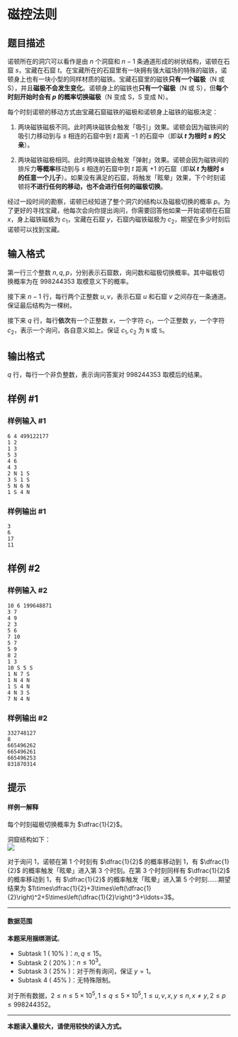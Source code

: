 # 磁控法则

## 题目描述

诺顿所在的洞穴可以看作是由 $n$ 个洞窟和 $n-1$ 条通道形成的树状结构，诺顿在石窟 $s$，宝藏在石窟 $t$。在宝藏所在的石窟里有一块拥有强大磁场的特殊的磁铁，诺顿身上也有一块小型的同样材质的磁铁。宝藏石窟里的磁铁**只有一个磁极**（N 或 S），并且**磁极不会发生变化**。诺顿身上的磁铁也**只有一个磁极**（N 或 S），但**每个时刻开始时会有 $p$ 的概率切换磁极**（N 变成 S，S 变成 N）。

每个时刻诺顿的移动方式由宝藏石窟磁铁的磁极和诺顿身上磁铁的磁极决定：

1. 两块磁铁磁极不同。此时两块磁铁会触发「吸引」效果。诺顿会因为磁铁间的吸引力移动到与 $s$ 相连的石窟中到 $t$ 距离 $-1$ 的石窟中（即**以 $t$ 为根时 $s$ 的父亲**）。

2. 两块磁铁磁极相同。此时两块磁铁会触发「弹射」效果。诺顿会因为磁铁间的排斥力**等概率**移动到与 $s$ 相连的石窟中到 $t$ 距离 $+1$ 的石窟（即**以 $t$ 为根时 $s$ 的任意一个儿子**）。如果没有满足的石窟，将触发「眩晕」效果，下个时刻诺顿将**不进行任何的移动，也不会进行任何的磁极切换**。

经过一段时间的勘察，诺顿已经知道了整个洞穴的结构以及磁极切换的概率 $p$。为了更好的寻找宝藏，他每次会向你提出询问，你需要回答他如果一开始诺顿在石窟 $x$，身上磁铁磁极为 $c_1$，宝藏在石窟 $y$，石窟内磁铁磁极为 $c_2$，期望在多少时刻后诺顿可以找到宝藏。

## 输入格式

第一行三个整数 $n,q,p$，分别表示石窟数，询问数和磁极切换概率。其中磁极切换概率为在 $998244353$ 取模意义下的概率。

接下来 $n-1$ 行，每行两个正整数 $u,v$，表示石窟 $u$ 和石窟 $v$ 之间存在一条通道。保证最后结构为一棵树。

接下来 $q$ 行，每行**依次**有一个正整数 $x$，一个字符 $c_1$，一个正整数 $y$，一个字符 $c_2$，表示一个询问，各自意义如上。保证 $c_1,c_2$ 为 `N` 或 `S`。

## 输出格式

$q$ 行，每行一个非负整数，表示询问答案对 $998244353$ 取模后的结果。

## 样例 #1

### 样例输入 #1
```
6 4 499122177
1 2
1 3
5 3
4 6
4 3
2 N 1 S
3 S 1 S
5 N 6 N
1 S 4 N
```

### 样例输出 #1

```
3
6
17
11
```

## 样例 #2

### 样例输入 #2
```
10 6 199648871
3 7
4 9
2 3
5 6
7 10
5 7
5 9
8 2
1 3
10 S 5 S
1 N 7 S
1 N 4 N
1 S 4 N
4 N 3 S
7 N 4 N
```

### 样例输出 #2

```
332748127
8
665496262
665496261
665496253
831870314
```

## 提示

#### 样例一解释
每个时刻磁极切换概率为 $\dfrac{1}{2}$。

洞窟结构如下：  
![](https://cdn.luogu.com.cn/upload/image_hosting/od4ixuog.png)

对于询问 $1$，诺顿在第 $1$ 个时刻有 $\dfrac{1}{2}$ 的概率移动到 $1$，有 $\dfrac{1}{2}$ 的概率触发「眩晕」进入第 $3$ 个时刻。在第 $3$ 个时刻同样有 $\dfrac{1}{2}$ 的概率移动到 $1$，有 $\dfrac{1}{2}$ 的概率触发「眩晕」进入第 $5$ 个时刻……期望结果为 $1\times\dfrac{1}{2}+3\times\left(\dfrac{1}{2}\right)^2+5\times\left(\dfrac{1}{2}\right)^3+\ldots=3$。

------------
#### 数据范围

**本题采用捆绑测试**。

+ Subtask 1 ( $10\%$ )：$n,q\leq15$。
+ Subtask 2 ( $20\%$ )：$n\leq10^3$。
+ Subtask 3 ( $25\%$ )：对于所有询问，保证 $y=1$。
+ Subtask 4 ( $45\%$ )：无特殊限制。

对于所有数据，$2\leq n\leq5\times 10^5,1\leq q\leq5\times10^5,1\leq u,v,x,y\leq n,x\neq y,2\leq p\leq998244352$。

------------
**本题读入量较大，请使用较快的读入方式。**
